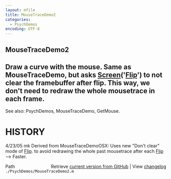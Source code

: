 ```yaml
---
layout: mfile
title: MouseTraceDemo2
categories:
  - PsychDemos
encoding: UTF-8
---
```


MouseTraceDemo2
----

Draw a curve with the mouse. Same as MouseTraceDemo, but asks
[Screen](/docs/Screen)('[Flip](/docs/Flip)') to not clear the framebuffer after flip. This way,
we don't need to redraw the whole mousetrace in each frame.
----

See also: PsychDemos, MouseTraceDemo, GetMouse.

# HISTORY

4/23/05  mk       Derived from MouseTraceDemoOSX: Uses new "Don't clear" mode of [Flip](/docs/Flip).
                  to avoid redrawing the whole past mousetrace after each
                  [Flip](/docs/Flip) --\> Faster.


<div class="code_header" style="text-align:right;">
  <span style="float:left;">Path&nbsp;&nbsp;</span> <span class="counter">Retrieve <a href=
  "https://raw.github.com/Psychtoolbox-3/Psychtoolbox-3/beta/./PsychDemos/MouseTraceDemo2.m">current version from GitHub</a> | View <a href=
  "https://github.com/Psychtoolbox-3/Psychtoolbox-3/commits/beta/./PsychDemos/MouseTraceDemo2.m">changelog</a></span>
</div>
<div class="code">
  <code>./PsychDemos/MouseTraceDemo2.m</code>
</div>
